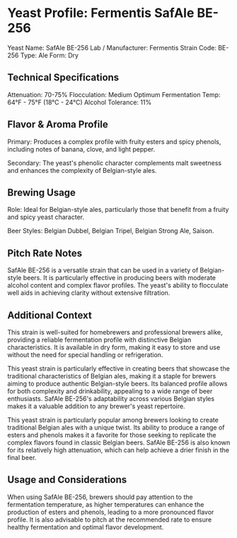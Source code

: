 # Yeast Profile: Fermentis SafAle BE-256

Yeast Name: SafAle BE-256
Lab / Manufacturer: Fermentis
Strain Code: BE-256
Type: Ale
Form: Dry

## Technical Specifications

Attenuation: 70-75%
Flocculation: Medium
Optimum Fermentation Temp: 64°F - 75°F (18°C - 24°C)
Alcohol Tolerance: 11%

## Flavor & Aroma Profile

Primary: Produces a complex profile with fruity esters and spicy phenols, including notes of banana, clove, and light pepper.

Secondary: The yeast's phenolic character complements malt sweetness and enhances the complexity of Belgian-style ales.

## Brewing Usage

Role: Ideal for Belgian-style ales, particularly those that benefit from a fruity and spicy yeast character.

Beer Styles: Belgian Dubbel, Belgian Tripel, Belgian Strong Ale, Saison.

## Pitch Rate Notes

SafAle BE-256 is a versatile strain that can be used in a variety of Belgian-style beers. It is particularly effective in producing beers with moderate alcohol content and complex flavor profiles. The yeast's ability to flocculate well aids in achieving clarity without extensive filtration.

## Additional Context

This strain is well-suited for homebrewers and professional brewers alike, providing a reliable fermentation profile with distinctive Belgian characteristics. It is available in dry form, making it easy to store and use without the need for special handling or refrigeration.

This yeast strain is particularly effective in creating beers that showcase the traditional characteristics of Belgian ales, making it a staple for brewers aiming to produce authentic Belgian-style beers. Its balanced profile allows for both complexity and drinkability, appealing to a wide range of beer enthusiasts. SafAle BE-256's adaptability across various Belgian styles makes it a valuable addition to any brewer's yeast repertoire.

This yeast strain is particularly popular among brewers looking to create traditional Belgian ales with a unique twist. Its ability to produce a range of esters and phenols makes it a favorite for those seeking to replicate the complex flavors found in classic Belgian beers. SafAle BE-256 is also known for its relatively high attenuation, which can help achieve a drier finish in the final beer.

## Usage and Considerations

When using SafAle BE-256, brewers should pay attention to the fermentation temperature, as higher temperatures can enhance the production of esters and phenols, leading to a more pronounced flavor profile. It is also advisable to pitch at the recommended rate to ensure healthy fermentation and optimal flavor development.
